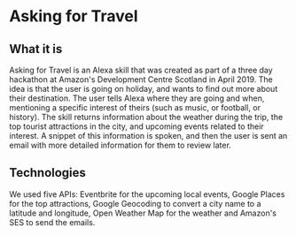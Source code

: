 # Asking for Travel

## What it is

Asking for Travel is an Alexa skill that was created as part of a three day hackathon at Amazon's Development Centre Scotland in April 2019. The idea is that the user is going on holiday, and wants to find out more about their destination. The user tells Alexa where they are going and when, mentioning a specific interest of theirs (such as music, or football, or history). The skill returns information about the weather during the trip, the top tourist attractions in the city, and upcoming events related to their interest. A snippet of this information is spoken, and then the user is sent an email with more detailed information for them to review later. 

## Technologies

We used five APIs: Eventbrite for the upcoming local events, Google Places for the top attractions, Google Geocoding to convert a city name to a latitude and longitude, Open Weather Map for the weather and Amazon's SES to send the emails.
